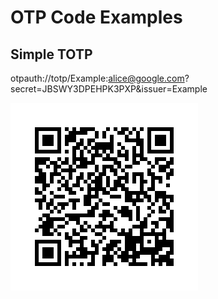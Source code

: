 # OTP Code Examples

## Simple TOTP

otpauth://totp/Example:alice@google.com?secret=JBSWY3DPEHPK3PXP&issuer=Example

![Example QR Code](example-qr-code.png)
